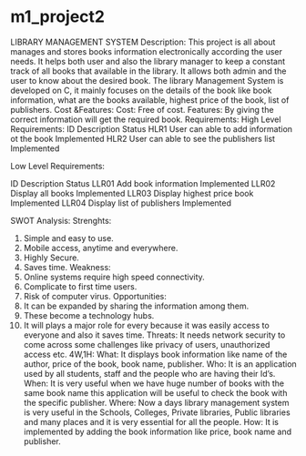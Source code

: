 # m1_project2
LIBRARY MANAGEMENT SYSTEM
Description:
         This project is all about manages and stores books information electronically according the user needs. It helps both user and also the  library manager to keep a constant track of all books that available in the library. It allows both admin and the user to know about the desired book.
           The library Management System is developed on C, it mainly focuses on the details of the book like book information, what are the books available, highest price of the book, list of publishers. 
Cost &Features:
    Cost:
             Free of cost.
    Features:
              By giving the correct information will get the required book.
Requirements:
High Level Requirements:
ID	Description	Status
HLR1	User can able to add information ot the book
	Implemented
HLR2	User can able to see the publishers list	Implemented





Low Level Requirements:

   
ID	Description	Status
LLR01	Add book information	Implemented
LLR02	Display all books	Implemented
LLR03	Display highest price book	Implemented
LLR04	Display list of publishers	Implemented

SWOT Analysis:
Strenghts:
1.	Simple and easy to use.
2.	Mobile access, anytime and everywhere.
3.	Highly Secure.
4.	Saves time.
 Weakness:
1.	Online systems require high speed connectivity.
2.	Complicate to first time users.
3.	Risk of computer virus.
Opportunities:
1.	It can be expanded by sharing the information among them.
2.	These become a technology hubs.
3.	It will plays a major role for every because it was easily access to everyone and also it saves time.
Threats:
             It needs network security to come across some challenges like privacy of users, unauthorized access etc.
4W,1H:
What:
         It displays book information like name of the author, price of the book, book name, publisher.
 Who:
         It is an application used by all students, staff and the people who are having their Id’s.
When:
         It is very useful when we have huge number of books with the same book name this application will be useful to check the book with the specific publisher.
Where:
          Now a days library management system is very useful in the Schools, Colleges, Private libraries, Public libraries and many places and it is very essential for all the people.
How:
       It is implemented by adding the book information like price, book name and publisher.
       



      



